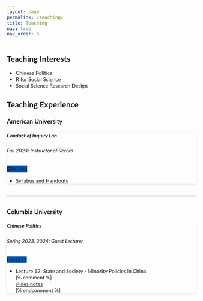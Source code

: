 ```yaml
---
layout: page
permalink: /teaching/
title: Teaching
nav: true
nav_order: 6
---
```


<!-- Include Lato font -->
<link rel="stylesheet" href="https://fonts.googleapis.com/css2?family=Lato&display=swap">

<style>
  body {
    font-family: 'Lato', sans-serif;
  }
  h2, h3 {
    border-bottom: none;
    padding-bottom: 0;
  }
  hr {
    border: 0;
    height: 1px;
    background: #ccc;
    margin: 2rem 0;
  }
  .card {
    box-shadow: 0 2px 6px rgba(0,0,0,0.1);
    border-radius: 8px;
    margin-bottom: 2rem; /* Extra space to separate cards */
  }
  .badge {
    background-color: #0056b3;
  }
  /* Remove default borders on list items */
  .list-group-item {
    border: none !important;
  }
</style>

<h2>Teaching Interests</h2>
<ul>
  <li>Chinese Politics</li>
  <li>R for Social Science</li>
  <li>Social Science Research Design</li>
</ul>

<h2>Teaching Experience</h2>

<article>
  <h3 id="american-university">American University</h3>
  <div class="card mt-3">
    <div class="p-3">
      <div class="row">
        <div class="col-sm-10">
          <h5 class="card-title"><strong>Conduct of Inquiry Lab</strong></h5>
          <h6 class="card-subtitle font-italic">Fall 2024: Instructor of Record</h6>
        </div>
        <div class="col-sm-2 text-sm-right">
          <span class="badge badge-primary">SPA-096</span>
        </div>
      </div>
      <ul class="card-text font-weight-light list-group list-group-flush">
        <li class="list-group-item">
          <div class="row">
            <div class="col-sm-9"></div>
            <div class="col-sm-3">
              <a href="https://www.wali-reheman.com/blog/2024/Teaching_Conduct_I_Lab/" 
                 target="_blank" 
                 rel="noopener noreferrer">
                 Syllabus and Handouts
              </a>
            </div>
          </div>
        </li>
      </ul>
    </div>
  </div>
</article>

<hr />

<article>
  <h3 id="columbia-university">Columbia University</h3>
  <div class="card mt-3">
    <div class="p-3">
      <div class="row">
        <div class="col-sm-10">
          <h5 class="card-title"><strong>Chinese Politics</strong></h5>
          <h6 class="card-subtitle font-italic">Spring 2023, 2024: Guest Lecturer</h6>
        </div>
        <div class="col-sm-2 text-sm-right">
          <span class="badge badge-primary">GU4471</span>
        </div>
      </div>
      <ul class="card-text font-weight-light list-group list-group-flush">
        <li class="list-group-item">
          <div class="row">
            <div class="col-sm-9">
              Lecture 12: State and Society - Minority Policies in China
            </div>
  {% comment %}
            <div class="col-sm-3">
              <a href="https://link-to-slides" 
                 target="_blank" 
                 rel="noopener noreferrer">
                 slides
              </a>
              <a href="https://link-to-notes" 
                 target="_blank" 
                 rel="noopener noreferrer">
                 notes
              </a>
            </div>
    {% endcomment %}
          </div>
        </li>
      </ul>
    </div>
  </div>
</article>
